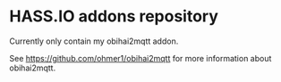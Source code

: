 # HASS.IO addons repository
Currently only contain my obihai2mqtt addon.

See https://github.com/ohmer1/obihai2mqtt for more information about obihai2mqtt.
